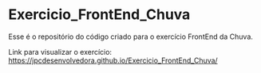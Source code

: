 # Exercicio_FrontEnd_Chuva
Esse é o repositório do código criado para o exercício FrontEnd da Chuva.

Link para visualizar o exercício: https://jpcdesenvolvedora.github.io/Exercicio_FrontEnd_Chuva/
